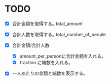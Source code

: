 TODO
===========
- [x] 合計金額を取得する｡
total_amount 

- [x] 合計人数を取得する｡
total_number_of_people


- [x] 合計金額/合計人数 
    - [x] amount_per_personに合計金額を入れる｡
    - [x] fraction に端数を入れる｡

-[x] 一人あたりの金額と端数を表示する｡